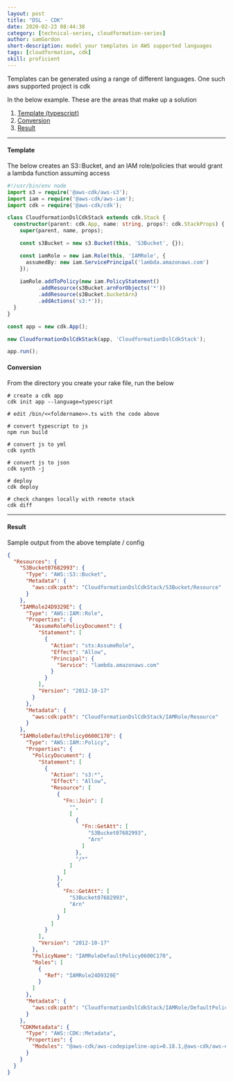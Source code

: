 ```yaml
---
layout: post
title: "DSL - CDK"
date: 2020-02-23 08:44:38
category: [technical-series, cloudformation-series]
author: samGordon
short-description: model your templates in AWS supported languages
tags: [cloudformation, cdk]
skill: proficient
---
```


Templates can be generated using a range of different languages. One such aws supported project is cdk

In the below example. These are the areas that make up a solution

1. [Template (typescript)](#template)
2. [Conversion](#conversion)
3. [Result](#result)

---

<a name = "template"></a>
#### Template

The below creates an S3::Bucket, and an IAM role/policies that would grant a lambda function assuming access

```typescript
#!/usr/bin/env node
import s3 = require('@aws-cdk/aws-s3');
import iam = require('@aws-cdk/aws-iam');
import cdk = require('@aws-cdk/cdk');

class CloudformationDslCdkStack extends cdk.Stack {
  constructor(parent: cdk.App, name: string, props?: cdk.StackProps) {
    super(parent, name, props);

    const s3Bucket = new s3.Bucket(this, 'S3Bucket', {});

    const iamRole = new iam.Role(this, 'IAMRole', {
      assumedBy: new iam.ServicePrincipal('lambda.amazonaws.com')
    });
    
    iamRole.addToPolicy(new iam.PolicyStatement()
          .addResource(s3Bucket.arnForObjects('*'))
          .addResource(s3Bucket.bucketArn)
          .addActions('s3:*'));
  }
}

const app = new cdk.App();

new CloudformationDslCdkStack(app, 'CloudformationDslCdkStack');

app.run();
```

<a name = "conversion"></a>
#### Conversion

From the directory you create your rake file, run the below

```
# create a cdk app
cdk init app --language=typescript

# edit /bin/<<foldername>>.ts with the code above

# convert typescript to js
npm run build

# convert js to yml
cdk synth

# convert js to json
cdk synth -j

# deploy
cdk deploy

# check changes locally with remote stack
cdk diff
```

---

<a name = "result"></a>
#### Result

Sample output from the above template / config

```json
{
  "Resources": {
    "S3Bucket07682993": {
      "Type": "AWS::S3::Bucket",
      "Metadata": {
        "aws:cdk:path": "CloudformationDslCdkStack/S3Bucket/Resource"
      }
    },
    "IAMRole24D9329E": {
      "Type": "AWS::IAM::Role",
      "Properties": {
        "AssumeRolePolicyDocument": {
          "Statement": [
            {
              "Action": "sts:AssumeRole",
              "Effect": "Allow",
              "Principal": {
                "Service": "lambda.amazonaws.com"
              }
            }
          ],
          "Version": "2012-10-17"
        }
      },
      "Metadata": {
        "aws:cdk:path": "CloudformationDslCdkStack/IAMRole/Resource"
      }
    },
    "IAMRoleDefaultPolicy0600C170": {
      "Type": "AWS::IAM::Policy",
      "Properties": {
        "PolicyDocument": {
          "Statement": [
            {
              "Action": "s3:*",
              "Effect": "Allow",
              "Resource": [
                {
                  "Fn::Join": [
                    "",
                    [
                      {
                        "Fn::GetAtt": [
                          "S3Bucket07682993",
                          "Arn"
                        ]
                      },
                      "/*"
                    ]
                  ]
                },
                {
                  "Fn::GetAtt": [
                    "S3Bucket07682993",
                    "Arn"
                  ]
                }
              ]
            }
          ],
          "Version": "2012-10-17"
        },
        "PolicyName": "IAMRoleDefaultPolicy0600C170",
        "Roles": [
          {
            "Ref": "IAMRole24D9329E"
          }
        ]
      },
      "Metadata": {
        "aws:cdk:path": "CloudformationDslCdkStack/IAMRole/DefaultPolicy/Resource"
      }
    },
    "CDKMetadata": {
      "Type": "AWS::CDK::Metadata",
      "Properties": {
        "Modules": "@aws-cdk/aws-codepipeline-api=0.18.1,@aws-cdk/aws-events=0.18.1,@aws-cdk/aws-iam=0.18.1,@aws-cdk/aws-kms=0.18.1,@aws-cdk/aws-s3=0.18.1,@aws-cdk/aws-s3-notifications=0.18.1,@aws-cdk/cdk=0.18.1,@aws-cdk/cx-api=0.18.1,cloudformation-dsl-cdk=0.1.0"
      }
    }
  }
}
```
